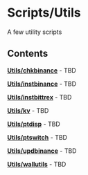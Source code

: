 Scripts/Utils
=============

A few utility scripts

Contents
--------

[**Utils/chkbinance**](Utils/chkbinance) - TBD

[**Utils/instbinance**](Utils/chkbinance) - TBD

[**Utils/instbittrex**](Utils/instbittrex) - TBD

[**Utils/kv**](Utils/kv) - TBD

[**Utils/ptdisp**](Utils/ptdisp) - TBD

[**Utils/ptswitch**](Utils/ptswitch) - TBD

[**Utils/updbinance**](Utils/updbinance) - TBD

[**Utils/wallutils**](Utils/wallutils) - TBD
